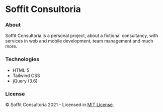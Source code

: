 # Soffit Consultoria

### About
Soffit Consultoria is a personal project, about a fictional consultancy, with services in web and mobile development, team management and much more.

### Technologies
- HTML 5
- Tailwind CSS
- jQuery (3.6)

### License
© Soffit Consultoria 2021 - Licensed in [MIT License](https://github.com/RyanMatheuZ/soffit-consultoria/blob/main/LICENSE).